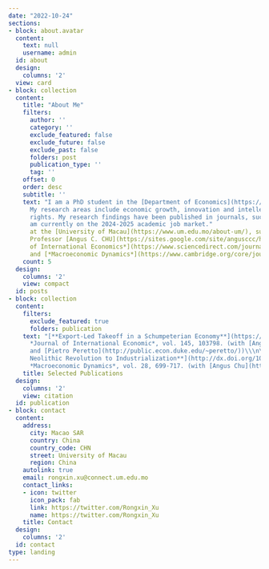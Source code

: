 ```yaml
---
date: "2022-10-24"
sections:
- block: about.avatar
  content:
    text: null
    username: admin
  id: about
  design:
    columns: '2'
  view: card
- block: collection
  content:
    title: "About Me"
    filters:
      author: ''
      category: ''
      exclude_featured: false
      exclude_future: false
      exclude_past: false
      folders: post
      publication_type: ''
      tag: ''
    offset: 0
    order: desc
    subtitle: ''
    text: "I am a PhD student in the [Department of Economics](https://econ.fss.um.edu.mo/)
      My research areas include economic growth, innovation and intellectual property
      rights. My research findings have been published in journals, such as [*Journal
      am currently on the 2024-2025 academic job market."
      at the [University of Macau](https://www.um.edu.mo/about-um/), supervised by
      Professor [Angus C. CHU](https://sites.google.com/site/angusccc/home?authuser=0).
      of International Economics*](https://www.sciencedirect.com/journal/journal-of-international-economics)
      and [*Macroeconomic Dynamics*](https://www.cambridge.org/core/journals/macroeconomic-dynamics).\\\nI
    count: 5
  design:
    columns: '2'
    view: compact
  id: posts
- block: collection
  content:
    filters:
      exclude_featured: true
      folders: publication
    text: "[**Export-Led Takeoff in a Schumpeterian Economy**](https://doi.org/10.1016/j.jinteco.2023.103798).
      *Journal of International Economic*, vol. 145, 103798. (with [Angus Chu](https://sites.google.com/site/angusccc/home?authuser=0)
      and [Pietro Peretto](http://public.econ.duke.edu/~peretto/))\\\n\\\n[**From
      Neolithic Revolution to Industrialization**](http://dx.doi.org/10.1017/S1365100523000214).
      *Macroeconomic Dynamics*, vol. 28, 699-717. (with [Angus Chu](https://sites.google.com/site/angusccc/home?authuser=0))"
    title: Selected Publications
  design:
    columns: '2'
    view: citation
  id: publication
- block: contact
  content:
    address:
      city: Macao SAR
      country: China
      country_code: CHN
      street: University of Macau
      region: China
    autolink: true
    email: rongxin.xu@connect.um.edu.mo
    contact_links:
    - icon: twitter
      icon_pack: fab
      link: https://twitter.com/Rongxin_Xu
      name: https://twitter.com/Rongxin_Xu
    title: Contact
  design:
    columns: '2'
  id: contact
type: landing
---
```

